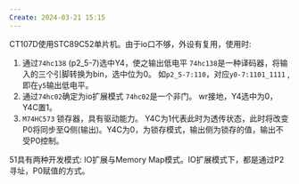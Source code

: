 ```yaml
---
Create: 2024-03-21 15:15
---
```

CT107D使用STC89C52单片机。由于io口不够，外设有复用，使用时: 
1. 通过`74hc138` (p2_5-7)选中Y4，使之输出低电平
	`74hc138`是一种译码器，将输入的三个引脚转换为bin，选中位为0。
	如`p2_5-7:110`，对应`y0-7:1101_1111` ,即在`y5`输出低电平。
2. 通过`74hc02`确定为io扩展模式
	`74hc02`是一个非门。
	wr接地，Y4选中为0，Y4C置1。
3. `M74HC573` 锁存器，具有驱动能力。
	Y4C为1代表此时为透传状态，此时将改变P0将同步至Q侧(输出)。Y4C为0，为锁存模式，输出侧为锁存的值，输出不受P0控制。

51具有两种开发模式: IO扩展与Memory Map模式。IO扩展模式下，都是通过P2寻址，P0赋值的方式。